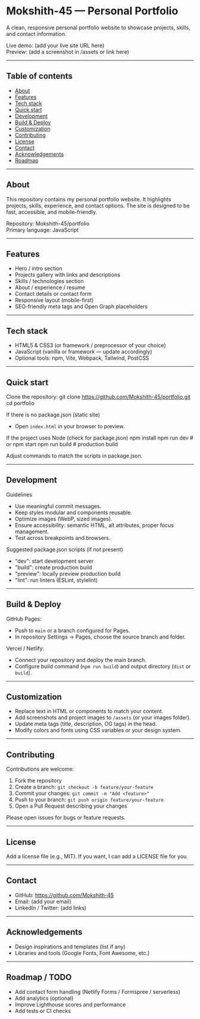# Mokshith-45 — Personal Portfolio

A clean, responsive personal portfolio website to showcase projects, skills, and contact information.

Live demo: (add your live site URL here)  
Preview: (add a screenshot in /assets or link here)

---

## Table of contents
- [About](#about)
- [Features](#features)
- [Tech stack](#tech-stack)
- [Quick start](#quick-start)
- [Development](#development)
- [Build & Deploy](#build--deploy)
- [Customization](#customization)
- [Contributing](#contributing)
- [License](#license)
- [Contact](#contact)
- [Acknowledgements](#acknowledgements)
- [Roadmap](#roadmap)

---

## About
This repository contains my personal portfolio website. It highlights projects, skills, experience, and contact options. The site is designed to be fast, accessible, and mobile-friendly.

Repository: Mokshith-45/portfolio  
Primary language: JavaScript

---

## Features
- Hero / intro section
- Projects gallery with links and descriptions
- Skills / technologies section
- About / experience / resume
- Contact details or contact form
- Responsive layout (mobile-first)
- SEO-friendly meta tags and Open Graph placeholders

---

## Tech stack
- HTML5 & CSS3 (or framework / preprocessor of your choice)
- JavaScript (vanilla or framework — update accordingly)
- Optional tools: npm, Vite, Webpack, Tailwind, PostCSS

---

## Quick start

Clone the repository:
git clone https://github.com/Mokshith-45/portfolio.git cd portfolio


If there is no package.json (static site)
- Open `index.html` in your browser to preview.

If the project uses Node (check for package.json)
npm install npm run dev # or npm start npm run build # production build

Adjust commands to match the scripts in package.json.

---

## Development

Guidelines
- Use meaningful commit messages.
- Keep styles modular and components reusable.
- Optimize images (WebP, sized images).
- Ensure accessibility: semantic HTML, alt attributes, proper focus management.
- Test across breakpoints and browsers.

Suggested package.json scripts (if not present)
- "dev": start development server
- "build": create production build
- "preview": locally preview production build
- "lint": run linters (ESLint, stylelint)

---

## Build & Deploy

GitHub Pages:
- Push to `main` or a branch configured for Pages.
- In repository Settings → Pages, choose the source branch and folder.

Vercel / Netlify:
- Connect your repository and deploy the main branch.
- Configure build command (`npm run build`) and output directory (`dist` or `build`).

---

## Customization
- Replace text in HTML or components to match your content.
- Add screenshots and project images to `/assets` (or your images folder).
- Update meta tags (title, description, OG tags) in the head.
- Modify colors and fonts using CSS variables or your design system.

---

## Contributing
Contributions are welcome:
1. Fork the repository
2. Create a branch: `git checkout -b feature/your-feature`
3. Commit your changes: `git commit -m "Add <feature>"`
4. Push to your branch: `git push origin feature/your-feature`
5. Open a Pull Request describing your changes

Please open issues for bugs or feature requests.

---

## License
Add a license file (e.g., MIT). If you want, I can add a LICENSE file for you.

---

## Contact
- GitHub: https://github.com/Mokshith-45
- Email: (add your email)
- LinkedIn / Twitter: (add links)

---

## Acknowledgements
- Design inspirations and templates (list if any)
- Libraries and tools (Google Fonts, Font Awesome, etc.)

---

## Roadmap / TODO
- Add contact form handling (Netlify Forms / Formspree / serverless)
- Add analytics (optional)
- Improve Lighthouse scores and performance
- Add tests or CI checks
